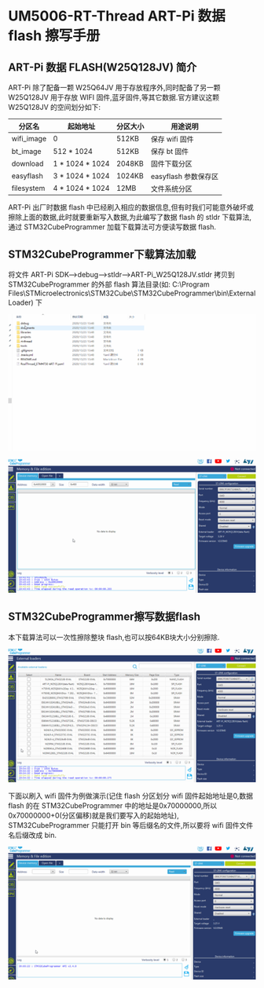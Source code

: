 # UM5006-RT-Thread ART-Pi 数据 flash 擦写手册



## ART-Pi 数据 FLASH(W25Q128JV) 简介

ART-Pi 除了配备一颗 W25Q64JV 用于存放程序外,同时配备了另一颗 W25Q128JV 用于存放 WIFI 固件,蓝牙固件,等其它数据.官方建议这颗 W25Q128JV 的空间划分如下:

| 分区名     | 起始地址        | 分区大小 | 用途说明            |
| ---------- | --------------- | -------- | ------------------- |
| wifi_image | 0               | 512KB    | 保存 wifi 固件        |
| bt_image   | 512 * 1024      | 512KB    | 保存 bt 固件          |
| download   | 1 * 1024 * 1024 | 2048KB   | 固件下载分区        |
| easyflash  | 3 * 1024 * 1024 | 1024KB   | easyflash 参数保存区 |
| filesystem | 4 * 1024 * 1024 | 12MB     | 文件系统分区        |

ART-Pi 出厂时数据 flash 中已经刷入相应的数据信息,但有时我们可能意外破坏或擦除上面的数据,此时就要重新写入数据,为此编写了数据 flash 的 stldr 下载算法,通过 STM32CubeProgrammer 加载下载算法可方便读写数据 flash.

## STM32CubeProgrammer下载算法加载

将文件 ART-Pi SDK-->debug-->stldr-->ART-Pi_W25Q128JV.stldr 拷贝到 STM32CubeProgrammer 的外部 flash 算法目录(如: C:\Program Files\STMicroelectronics\STM32Cube\STM32CubeProgrammer\bin\ExternalLoader) 下

![cubeprog](./figures/cubeprog.gif)

![cubeprog2](./figures/cubeprog2.gif)

## STM32CubeProgrammer擦写数据flash

本下载算法可以一次性擦除整块 flash,也可以按64KB块大小分别擦除.

![cubeprog3](./figures/cubeprog3.gif)

下面以刷入 wifi 固件为例做演示(记住 flash 分区划分 wifi 固件起始地址是0,数据 flash 的在 STM32CubeProgrammer 中的地址是0x70000000,所以0x70000000+0(分区偏移)就是我们要写入的起始地址), STM32CubeProgrammer 只能打开 bin 等后缀名的文件,所以要将 wifi 固件文件名后缀改成 bin.

![cubeprog4](./figures/cubeprog4.gif)







